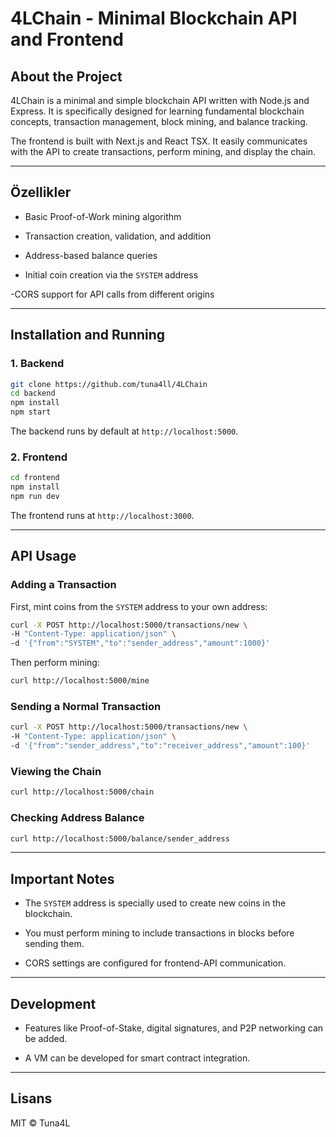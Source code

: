 # 4LChain - Minimal Blockchain API and Frontend

## About the Project

4LChain is a minimal and simple blockchain API written with Node.js and Express.
It is specifically designed for learning fundamental blockchain concepts, transaction management, block mining, and balance tracking.

The frontend is built with Next.js and React TSX. It easily communicates with the API to create transactions, perform mining, and display the chain.

---

## Özellikler

- Basic Proof-of-Work mining algorithm

- Transaction creation, validation, and addition

- Address-based balance queries

- Initial coin creation via the `SYSTEM` address

-CORS support for API calls from different origins


---

## Installation and Running

### 1. Backend

```bash
git clone https://github.com/tuna4ll/4LChain
cd backend
npm install
npm start
````
The backend runs by default at `http://localhost:5000`.


### 2. Frontend

```bash
cd frontend
npm install
npm run dev
````
The frontend runs at `http://localhost:3000`.

---

## API Usage

### Adding a Transaction
First, mint coins from the `SYSTEM` address to your own address:
```bash
curl -X POST http://localhost:5000/transactions/new \
-H "Content-Type: application/json" \
-d '{"from":"SYSTEM","to":"sender_address","amount":1000}'
```
Then perform mining:
```bash
curl http://localhost:5000/mine
```
### Sending a Normal Transaction
```bash
curl -X POST http://localhost:5000/transactions/new \
-H "Content-Type: application/json" \
-d '{"from":"sender_address","to":"receiver_address","amount":100}'
```

### Viewing the Chain
```bash
curl http://localhost:5000/chain
```

### Checking Address Balance
```bash
curl http://localhost:5000/balance/sender_address
```

---

## Important Notes

- The `SYSTEM` address is specially used to create new coins in the blockchain.

- You must perform mining to include transactions in blocks before sending them.

- CORS settings are configured for frontend-API communication.

---
## Development
- Features like Proof-of-Stake, digital signatures, and P2P networking can be added.

- A VM can be developed for smart contract integration.

---
## Lisans
MIT © Tuna4L
